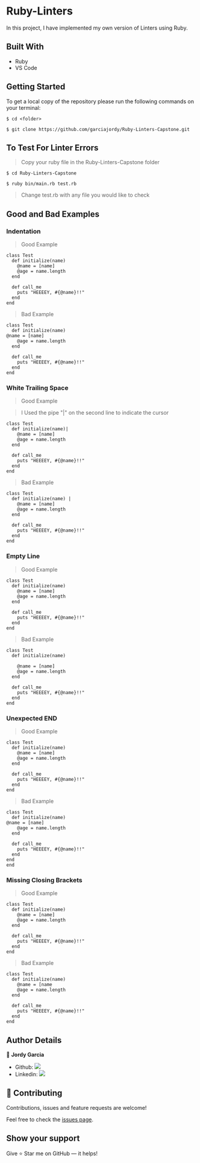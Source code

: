 # Ruby-Linters

In this project, I have implemented my own version of Linters using Ruby.

## Built With

- Ruby
- VS Code

## Getting Started

To get a local copy of the repository please run the following commands on your terminal:

```
$ cd <folder>
```

```
$ git clone https://github.com/garciajordy/Ruby-Linters-Capstone.git
```

## To Test For Linter Errors

> Copy your ruby file in the Ruby-Linters-Capstone folder

```
$ cd Ruby-Linters-Capstone
```

```
$ ruby bin/main.rb test.rb
```

> Change test.rb with any file you would like to check

## Good and Bad Examples

### **Indentation**

> Good Example

```
class Test
  def initialize(name)
    @name = [name]
    @age = name.length
  end

  def call_me
    puts "HEEEEY, #{@name}!!"
  end
end
```

> Bad Example

```
class Test
  def initialize(name)
@name = [name]
    @age = name.length
  end

  def call_me
    puts "HEEEEY, #{@name}!!"
  end
end
```

### **White Trailing Space**

> Good Example

> I Used the pipe "|" on the second line to indicate the cursor

```
class Test
  def initialize(name)|
    @name = [name]
    @age = name.length
  end

  def call_me
    puts "HEEEEY, #{@name}!!"
  end
end
```

> Bad Example

```
class Test
  def initialize(name) |
    @name = [name]
    @age = name.length
  end

  def call_me
    puts "HEEEEY, #{@name}!!"
  end
end
```

### **Empty Line**

> Good Example

```
class Test
  def initialize(name)
    @name = [name]
    @age = name.length
  end

  def call_me
    puts "HEEEEY, #{@name}!!"
  end
end
```

> Bad Example

```
class Test
  def initialize(name)

    @name = [name]
    @age = name.length
  end

  def call_me
    puts "HEEEEY, #{@name}!!"
  end
end
```

### **Unexpected END**

> Good Example

```
class Test
  def initialize(name)
    @name = [name]
    @age = name.length
  end

  def call_me
    puts "HEEEEY, #{@name}!!"
  end
end
```

> Bad Example

```
class Test
  def initialize(name)
@name = [name]
    @age = name.length
  end

  def call_me
    puts "HEEEEY, #{@name}!!"
  end
end
end
```

### **Missing Closing Brackets**

> Good Example

```
class Test
  def initialize(name)
    @name = [name]
    @age = name.length
  end

  def call_me
    puts "HEEEEY, #{@name}!!"
  end
end
```

> Bad Example

```
class Test
  def initialize(name)
    @name = [name
    @age = name.length
  end

  def call_me
    puts "HEEEEY, #{@name}!!"
  end
end
```

## Author Details

👤 **Jordy Garcia**

- Github: [![](https://img.shields.io/badge/GitHub-100000?style=for-the-badge&logo=github&logoColor=white)](https://github.com/garciajordy/)
- Linkedin: [![](https://img.shields.io/badge/LinkedIn-0077B5?style=for-the-badge&logo=linkedin&logoColor=white)](https://www.linkedin.com/in/jordy-garcia-675849206/)

## 🤝 Contributing

Contributions, issues and feature requests are welcome!

Feel free to check the [issues page](https://github.com/garciajordy/Ruby-Linters-Capstone/issues).

## Show your support

Give ⭐ Star me on GitHub — it helps!
